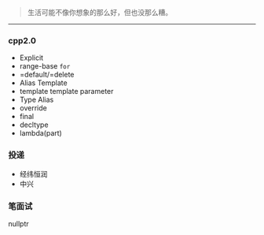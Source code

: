 > 生活可能不像你想象的那么好，但也没那么糟。
---------

### cpp2.0
- Explicit
- range-base `for`
- =default/=delete
- Alias Template
- template template parameter
- Type Alias
- override
- final
- decltype
- lambda(part)
### 投递
- 经纬恒润
- 中兴
### 笔面试
nullptr

